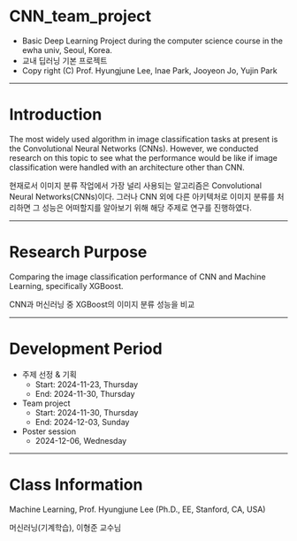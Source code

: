 # CNN_team_project
- Basic Deep Learning Project during the computer science course in the ewha univ, Seoul, Korea.
- 교내 딥러닝 기본 프로젝트
- Copy right (C) Prof. Hyungjune Lee, Inae Park, Jooyeon Jo, Yujin Park

---
# Introduction
The most widely used algorithm in image classification tasks at present is the Convolutional Neural Networks (CNNs).
However, we conducted research on this topic to see what the performance would be like if image classification were handled with an architecture other than CNN.

현재로서 이미지 분류 작업에서 가장 널리 사용되는 알고리즘은 Convolutional Neural Networks(CNNs)이다.
그러나 CNN 외에 다른 아키텍처로 이미지 분류를 처리하면 그 성능은 어떠할지를 알아보기 위해 해당 주제로 연구를 진행하였다.

---
# Research Purpose
Comparing the image classification performance of CNN and Machine Learning, specifically XGBoost.

CNN과 머신러닝 중 XGBoost의 이미지 분류 성능을 비교

---
# Development Period
- 주제 선정 & 기획
   - Start: 2024-11-23, Thursday
   - End: 2024-11-30, Thursday
- Team project
   - Start: 2024-11-30, Thursday
   - End: 2024-12-03, Sunday
- Poster session
   - 2024-12-06, Wednesday

---
# Class Information
Machine Learning, Prof. Hyungjune Lee (Ph.D., EE, Stanford, CA, USA)

머신러닝(기계학습), 이형준 교수님
